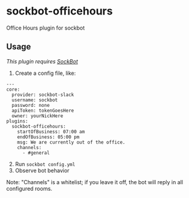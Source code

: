 # sockbot-officehours

Office Hours plugin for sockbot

## Usage
_This plugin requires [SockBot](https://github.com/SockDrawer/SockBot)_

1. Create a config file, like:
```
---
core:
  provider: sockbot-slack
  username: sockbot
  password: none
  apiToken: tokenGoesHere
  owner: yourNickHere
plugins:
  sockbot-officehours: 
    startOfBusiness: 07:00 am
    endOfBusiness: 05:00 pm
    msg: We are currently out of the office.
    channels:
      - #general
```
2. Run `sockbot config.yml`
3. Observe bot behavior

Note: "Channels" is a whitelist; if you leave it off, the bot will reply in all configured rooms. 
